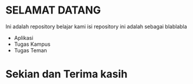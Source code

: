# SELAMAT DATANG
Ini adalah repository belajar kami
isi repository ini adalah sebagai blablabla
* Aplikasi
* Tugas Kampus
* Tugas Teman

# Sekian dan Terima kasih
